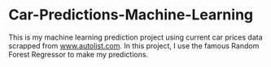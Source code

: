 # Car-Predictions-Machine-Learning

This is my machine learning prediction project using current car prices data scrapped from www.autolist.com. 
In this project, I use the famous Random Forest Regressor to make my predictions.

